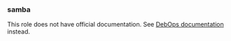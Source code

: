 ### samba

This role does not have official documentation.
See [DebOps documentation](https://docs.debops.org/en/stable-3.0/) instead.
